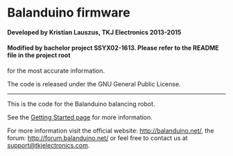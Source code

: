 # Balanduino firmware
#### Developed by Kristian Lauszus, TKJ Electronics 2013-2015

#### Modified by bachelor project SSYX02-1613. Please refer to the README file in the project root
for the most accurate information.

The code is released under the GNU General Public License.
_________

This is the code for the Balanduino balancing robot.

See the [Getting Started page](http://balanduino.com/get-started) for more information.

For more information visit the official website: <http://balanduino.net/>, the forum: <http://forum.balanduino.net/> or feel free to contact us at <support@tkjelectronics.com>.